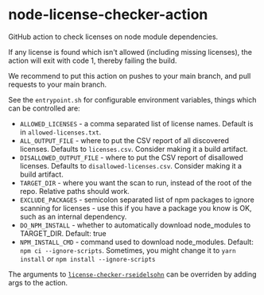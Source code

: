# node-license-checker-action
GitHub action to check licenses on node module dependencies.

If any license is found which isn't allowed (including missing licenses), the action will exit with code 1, thereby failing the build.

We recommend to put this action on pushes to your main branch, and pull requests to your main branch.

See the `entrypoint.sh` for configurable environment variables, things which can be controlled are:
* `ALLOWED_LICENSES` - a comma separated list of license names. Default is in `allowed-licenses.txt`.
* `ALL_OUTPUT_FILE` - where to put the CSV report of all discovered licenses. Defaults to `licenses.csv`. Consider making it a build artifact.
* `DISALLOWED_OUTPUT_FILE` - where to put the CSV report of disallowed licenses. Defaults to `disallowed-licenses.csv`. Consider making it a build artifact.
* `TARGET_DIR` - where you want the scan to run, instead of the root of the repo. Relative paths should work.
* `EXCLUDE_PACKAGES` - semicolon separated list of npm packages to ignore scanning for licenses - use this if you have a package you know is OK, such as an internal dependency.
* `DO_NPM_INSTALL` - whether to automatically download node_modules to TARGET_DIR. Default: true
* `NPM_INSTALL_CMD` - command used to download node_modules. Default: `npm ci --ignore-scripts`. Sometimes, you might change it to `yarn install` or `npm install --ignore-scripts`

The arguments to [`license-checker-rseidelsohn`](https://github.com/RSeidelsohn/license-checker-rseidelsohn) can be overriden by adding args to the action.
